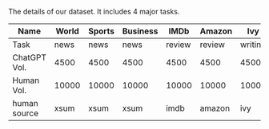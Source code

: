 The details of our dataset. It includes 4 major tasks. 

| Name         | World | Sports | Business | IMDb   | Amazon | Ivy     | Eli5  | Hist  | Sci   |
|--------------|-------|--------|----------|--------|--------|---------|-------|-------|-------|
| Task         | news  | news   | news     | review | review | writing | qa    | qa    | qa    |
| ChatGPT Vol. | 4500  | 4500   | 4500     | 4500   | 4500   | 4500    | 4500  | 4500  | 4500  |
| Human Vol.   | 10000 | 10000  | 10000    | 10000  | 10000  | 10000   | 10000 | 10000 | 10000 |
| human source | xsum  | xsum   | xsum     | imdb   | amazon | ivy     | eli5  | eli5  | eli5  |
